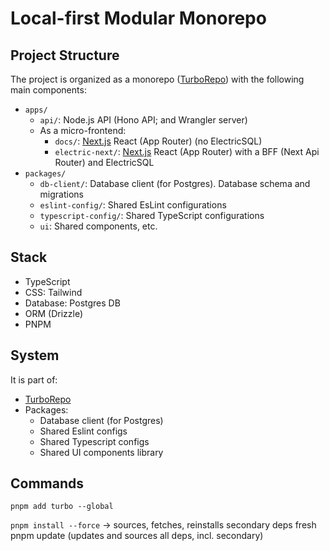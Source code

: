 # Local-first Modular Monorepo

## Project Structure

The project is organized as a monorepo ([TurboRepo](https://turborepo.com/)) with the following main components:

- `apps/`
  - `api/`: Node.js API (Hono API; and Wrangler server)
  - As a micro-frontend:
    - `docs/`: [Next.js](https://nextjs.org) React (App Router) (no ElectricSQL)
    - `electric-next/`: [Next.js](https://nextjs.org) React (App Router) with a BFF (Next Api Router) and ElectricSQL
- `packages/`
  - `db-client/`: Database client (for Postgres). Database schema and migrations
  - `eslint-config/`: Shared EsLint configurations
  - `typescript-config/`: Shared TypeScript configurations
  - `ui`: Shared components, etc.

## Stack

- TypeScript
- CSS: Tailwind
- Database: Postgres DB
- ORM (Drizzle)
- PNPM

## System 

It is part of:
- [TurboRepo](https://turborepo.com/)
- Packages:
  - Database client (for Postgres)
  - Shared Eslint configs
  - Shared Typescript configs
  - Shared UI components library

## Commands

`pnpm add turbo --global`

`pnpm install --force` → sources, fetches, reinstalls secondary deps fresh
pnpm update (updates and sources all deps, incl. secondary)